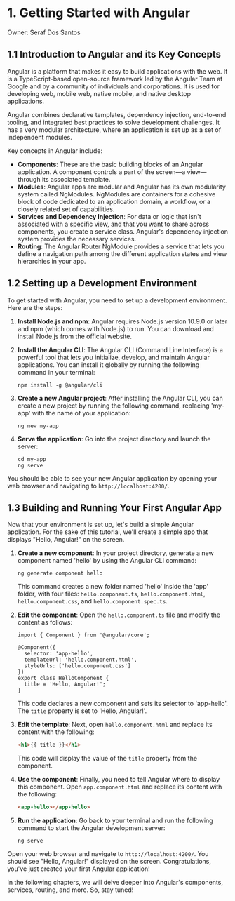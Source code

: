 # 1. Getting Started with Angular

Owner: Seraf Dos Santos

## 1.1 Introduction to Angular and its Key Concepts

Angular is a platform that makes it easy to build applications with the web. It is a TypeScript-based open-source framework led by the Angular Team at Google and by a community of individuals and corporations. It is used for developing web, mobile web, native mobile, and native desktop applications.

Angular combines declarative templates, dependency injection, end-to-end tooling, and integrated best practices to solve development challenges. It has a very modular architecture, where an application is set up as a set of independent modules.

Key concepts in Angular include:

- **Components**: These are the basic building blocks of an Angular application. A component controls a part of the screen—a view—through its associated template.
- **Modules**: Angular apps are modular and Angular has its own modularity system called NgModules. NgModules are containers for a cohesive block of code dedicated to an application domain, a workflow, or a closely related set of capabilities.
- **Services and Dependency Injection**: For data or logic that isn't associated with a specific view, and that you want to share across components, you create a service class. Angular's dependency injection system provides the necessary services.
- **Routing**: The Angular Router NgModule provides a service that lets you define a navigation path among the different application states and view hierarchies in your app.

## 1.2 Setting up a Development Environment

To get started with Angular, you need to set up a development environment. Here are the steps:

1. **Install Node.js and npm**: Angular requires Node.js version 10.9.0 or later and npm (which comes with Node.js) to run. You can download and install Node.js from the official website.
2. **Install the Angular CLI**: The Angular CLI (Command Line Interface) is a powerful tool that lets you initialize, develop, and maintain Angular applications. You can install it globally by running the following command in your terminal:
    
    ```
    npm install -g @angular/cli
    
    ```
    
3. **Create a new Angular project**: After installing the Angular CLI, you can create a new project by running the following command, replacing 'my-app' with the name of your application:
    
    ```
    ng new my-app
    
    ```
    
4. **Serve the application**: Go into the project directory and launch the server:
    
    ```
    cd my-app
    ng serve
    
    ```
    

You should be able to see your new Angular application by opening your web browser and navigating to `http://localhost:4200/`.

## 1.3 Building and Running Your First Angular App

Now that your environment is set up, let's build a simple Angular application. For the sake of this tutorial, we'll create a simple app that displays "Hello, Angular!" on the screen.

1. **Create a new component**: In your project directory, generate a new component named 'hello' by using the Angular CLI command:
    
    ```
    ng generate component hello
    
    ```
    
    This command creates a new folder named 'hello' inside the 'app' folder, with four files: `hello.component.ts`, `hello.component.html`, `hello.component.css`, and `hello.component.spec.ts`.
    
2. **Edit the component**: Open the `hello.component.ts` file and modify the content as follows:
    
    ```tsx
    import { Component } from '@angular/core';
    
    @Component({
      selector: 'app-hello',
      templateUrl: 'hello.component.html',
      styleUrls: ['hello.component.css']
    })
    export class HelloComponent {
      title = 'Hello, Angular!';
    }
    
    ```
    
    This code declares a new component and sets its selector to 'app-hello'. The `title` property is set to 'Hello, Angular!'.
    
3. **Edit the template**: Next, open `hello.component.html` and replace its content with the following:
    
    ```html
    <h1>{{ title }}</h1>
    
    ```
    
    This code will display the value of the `title` property from the component.
    
4. **Use the component**: Finally, you need to tell Angular where to display this component. Open `app.component.html` and replace its content with the following:
    
    ```html
    <app-hello></app-hello>
    
    ```
    
5. **Run the application**: Go back to your terminal and run the following command to start the Angular development server:
    
    ```
    ng serve
    
    ```
    

Open your web browser and navigate to `http://localhost:4200/`. You should see "Hello, Angular!" displayed on the screen. Congratulations, you've just created your first Angular application!

In the following chapters, we will delve deeper into Angular's components, services, routing, and more. So, stay tuned!